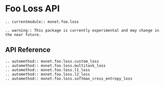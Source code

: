 # Foo Loss API

```eval_rst
.. currentmodule:: mxnet.foo.loss
```

```eval_rst
.. warning:: This package is currently experimental and may change in the near future.
```

## API Reference

<script type="text/javascript" src='../../_static/js/auto_module_index.js'></script>

```eval_rst
.. automethod:: mxnet.foo.loss.custom_loss
.. automethod:: mxnet.foo.loss.multitask_loss
.. automethod:: mxnet.foo.loss.l1_loss
.. automethod:: mxnet.foo.loss.l2_loss
.. automethod:: mxnet.foo.loss.softmax_cross_entropy_loss
```

<script>auto_index("api-reference");</script>
